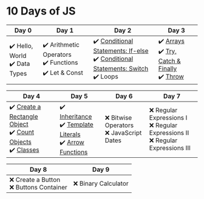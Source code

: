 # 10 Days of JS

| Day 0 | Day 1 | Day 2 | Day 3 |
| ----- | ----- | ----- | ----- |
| :heavy_check_mark: Hello, World<br>:heavy_check_mark: Data Types | :heavy_check_mark: Arithmetic Operators<br>:heavy_check_mark: Functions<br> :heavy_check_mark: Let & Const | :heavy_check_mark: [Conditional Statements: If-else](day2-conditional-statements-if-else.js)<br>:heavy_check_mark: [Conditional Statements: Switch](day2-conditional-statements-switch.js)<br>:heavy_check_mark: Loops | :heavy_check_mark: [Arrays](day3-arrays.js)<br>:heavy_check_mark: [Try, Catch & Finally](day3-try-catch-and-finally.js)<br> :heavy_check_mark: [Throw](day3-throw.js) |

| Day 4 | Day 5 | Day 6 | Day 7 |
| ----- | ----- | ----- | ----- |
| :heavy_check_mark: [Create a Rectangle Object](day4-create-a-rectangle-object.js)<br>:heavy_check_mark: [Count Objects](day4-count-objects.js)<br> :heavy_check_mark: [Classes](day4-classes.js) | :heavy_check_mark: [Inheritance](day5-inheritance.js)<br>:heavy_check_mark: [Template Literals](day5-template-literals.js)<br> :heavy_check_mark: [Arrow Functions](day5-arrow-functions.js) | :x: Bitwise Operators<br>:x: JavaScript Dates | :x: Regular Expressions I<br> :x: Regular Expressions II<br> :x: Regular Expressions III |

| Day 8 | Day 9 |
| ----- | ----- |
| :x: Create a Button<br>:x: Buttons Container | :x: Binary Calculator |
